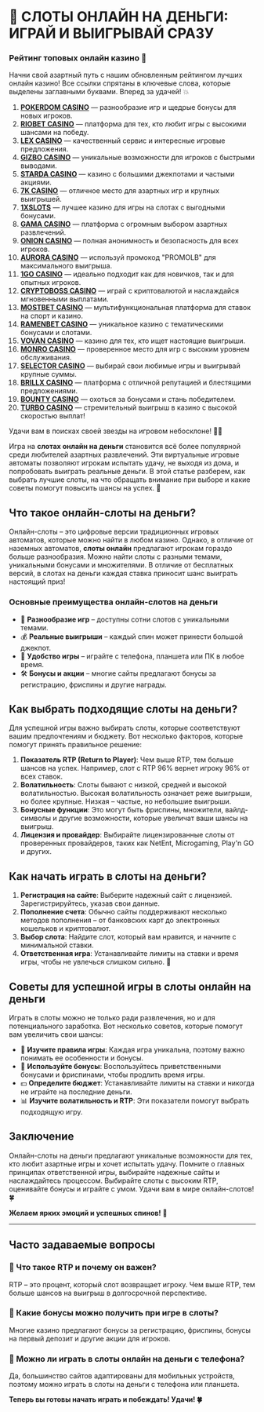 # 🎰 СЛОТЫ ОНЛАЙН НА ДЕНЬГИ: ИГРАЙ И ВЫИГРЫВАЙ СРАЗУ

### Рейтинг топовых онлайн казино 🎰

Начни свой азартный путь с нашим обновленным рейтингом лучших онлайн казино! Все ссылки спрятаны в ключевые слова, которые выделены заглавными буквами. Вперед за удачей! 💥

1. **[POKERDOM CASINO](https://brandplay.link/Bxg7SC7H)** — разнообразие игр и щедрые бонусы для новых игроков.
2. **[RIOBET CASINO](https://brandplay.link/dtx89f2L)** — платформа для тех, кто любит игры с высокими шансами на победу.
3. **[LEX CASINO](https://brandplay.link/2HFTmBc8)** — качественный сервис и интересные игровые предложения.
4. **[GIZBO CASINO](https://gizbo-tea02.com/c8e962e89)** — уникальные возможности для игроков с быстрыми выводами.
5. **[STARDA CASINO](https://brandplay.link/cpFQbWKn)** — казино с большими джекпотами и частыми акциями.
6. **[7K CASINO](https://brandplay.link/dd46bNgD)** — отличное место для азартных игр и крупных выигрышей.
7. **[1XSLOTS](https://brandplay.link/R4xfxqdm)** — лучшее казино для игры на слотах с выгодными бонусами.
8. **[GAMA CASINO](https://brandplay.link/zrZpLFTP)** — платформа с огромным выбором азартных развлечений.
9. **[ONION CASINO](https://obclk001-2d.top/click?offer_id=986&partner_id=10542&landing_id=1798&utm_medium=affiliate&sub_1=oncasino3)** — полная анонимность и безопасность для всех игроков.
10. **[AURORA CASINO](https://10trafic-stat2.com/click/668546566bcc6313411604c7/6766/15114/subaccount?promocode=PROMOLB)** — используй промокод "PROMOLB" для максимального выигрыша.
11. **[1GO CASINO](https://1go-ircp01.com/ce015f410)** — идеально подходит как для новичков, так и для опытных игроков.
12. **[CRYPTOBOSS CASINO](https://cryptobossc.online/d847bcfa9)** — играй с криптовалютой и наслаждайся мгновенными выплатами.
13. **[MOSTBET CASINO](https://ktbtis024ifqfn0mst.com/beQs)** — мультифункциональная платформа для ставок на спорт и казино.
14. **[RAMENBET CASINO](https://get.saltyram.com/ru/registration?apkpop=0&partner=p24970p3296034p5526)** — уникальное казино с тематическими бонусами и слотами.
15. **[VOVAN CASINO](https://vovan.site/d2375cf9b)** — казино для тех, кто ищет настоящие выигрыши.
16. **[MONRO CASINO](https://mnr-ircp01.com/c3ce72a2c)** — проверенное место для игр с высоким уровнем обслуживания.
17. **[SELECTOR CASINO](https://gosel.pl/SELVK)** — выбирай свои любимые игры и выигрывай крупные суммы.
18. **[BRILLX CASINO](https://brillx.pub/BRIVK)** — платформа с отличной репутацией и блестящими предложениями.
19. **[BOUNTY CASINO](https://bounty-casino.de/BOVK)** — охоться за бонусами и стань победителем.
20. **[TURBO CASINO](https://turbo-casino.pro/TURVK)** — стремительный выигрыш в казино с высокой скоростью выплат!

Удачи вам в поисках своей звезды на игровом небосклоне! 🌟🎲


Игра на **слотах онлайн на деньги** становится всё более популярной среди любителей азартных развлечений. Эти виртуальные игровые автоматы позволяют игрокам испытать удачу, не выходя из дома, и попробовать выиграть реальные деньги. В этой статье разберем, как выбрать лучшие слоты, на что обращать внимание при выборе и какие советы помогут повысить шансы на успех. 🎲

## Что такое онлайн-слоты на деньги?

Онлайн-слоты – это цифровые версии традиционных игровых автоматов, которые можно найти в любом казино. Однако, в отличие от наземных автоматов, **слоты онлайн** предлагают игрокам гораздо больше разнообразия. Можно найти слоты с разными темами, уникальными бонусами и множителями. В отличие от бесплатных версий, в слотах на деньги каждая ставка приносит шанс выиграть настоящий приз!

### Основные преимущества онлайн-слотов на деньги

- 🎉 **Разнообразие игр** – доступны сотни слотов с уникальными темами.
- 💰 **Реальные выигрыши** – каждый спин может принести большой джекпот.
- 📱 **Удобство игры** – играйте с телефона, планшета или ПК в любое время.
- 🛠 **Бонусы и акции** – многие сайты предлагают бонусы за регистрацию, фриспины и другие награды.

## Как выбрать подходящие слоты на деньги?

Для успешной игры важно выбирать слоты, которые соответствуют вашим предпочтениям и бюджету. Вот несколько факторов, которые помогут принять правильное решение:

1. **Показатель RTP (Return to Player)**: Чем выше RTP, тем больше шансов на успех. Например, слот с RTP 96% вернет игроку 96% от всех ставок.
2. **Волатильность**: Слоты бывают с низкой, средней и высокой волатильностью. Высокая волатильность означает реже выигрыши, но более крупные. Низкая – частые, но небольшие выигрыши.
3. **Бонусные функции**: Это могут быть фриспины, множители, вайлд-символы и другие возможности, которые увеличат ваши шансы на выигрыш.
4. **Лицензия и провайдер**: Выбирайте лицензированные слоты от проверенных провайдеров, таких как NetEnt, Microgaming, Play'n GO и других.

## Как начать играть в слоты на деньги?

1. **Регистрация на сайте**: Выберите надежный сайт с лицензией. Зарегистрируйтесь, указав свои данные.
2. **Пополнение счета**: Обычно сайты поддерживают несколько методов пополнения – от банковских карт до электронных кошельков и криптовалют.
3. **Выбор слота**: Найдите слот, который вам нравится, и начните с минимальной ставки.
4. **Ответственная игра**: Устанавливайте лимиты на ставки и время игры, чтобы не увлечься слишком сильно. 🎯

## Советы для успешной игры в слоты онлайн на деньги

Играть в слоты можно не только ради развлечения, но и для потенциального заработка. Вот несколько советов, которые помогут вам увеличить свои шансы:

- 🧩 **Изучите правила игры**: Каждая игра уникальна, поэтому важно понимать ее особенности и бонусы.
- 🎲 **Используйте бонусы**: Воспользуйтесь приветственными бонусами и фриспинами, чтобы продлить время игры.
- 💵 **Определите бюджет**: Устанавливайте лимиты на ставки и никогда не играйте на последние деньги.
- 📊 **Изучите волатильность и RTP**: Эти показатели помогут выбрать подходящую игру.

## Заключение

Онлайн-слоты на деньги предлагают уникальные возможности для тех, кто любит азартные игры и хочет испытать удачу. Помните о главных принципах ответственной игры, выбирайте надежные сайты и наслаждайтесь процессом. Выбирайте слоты с высоким RTP, оценивайте бонусы и играйте с умом. Удачи вам в мире онлайн-слотов! 🍀

**Желаем ярких эмоций и успешных спинов! 🎉**

---

## Часто задаваемые вопросы

### 🎰 Что такое RTP и почему он важен?
RTP – это процент, который слот возвращает игроку. Чем выше RTP, тем больше шансов на выигрыш в долгосрочной перспективе.

### 🎲 Какие бонусы можно получить при игре в слоты?
Многие казино предлагают бонусы за регистрацию, фриспины, бонусы на первый депозит и другие акции для игроков.

### 📱 Можно ли играть в слоты онлайн на деньги с телефона?
Да, большинство сайтов адаптированы для мобильных устройств, поэтому можно играть в слоты на деньги с телефона или планшета.

**Теперь вы готовы начать играть и побеждать! Удачи! 🍀**
